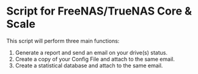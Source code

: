 # Script for FreeNAS/TrueNAS Core & Scale

This script will perform three main functions: 
1) Generate a report and send an email on your drive(s) status. 
2) Create a copy of your Config File and attach to the same email. 
3) Create a statistical database and attach to the same email.
